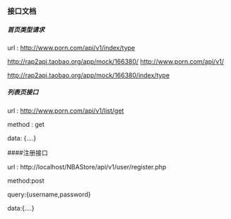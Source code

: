 ### 接口文档

##### 首页类型请求

url : http://www.porn.com/api/v1/index/type

http://rap2api.taobao.org/app/mock/166380/   http://www.porn.com/api/v1/

http://rap2api.taobao.org/app/mock/166380/index/type



##### 列表页接口

url : http://www.porn.com/api/v1/list/get

method : get

data: {....}

####注册接口

url : http://localhost/NBAStore/api/v1/user/register.php

method:post

query:{username,password}

data:{....}
